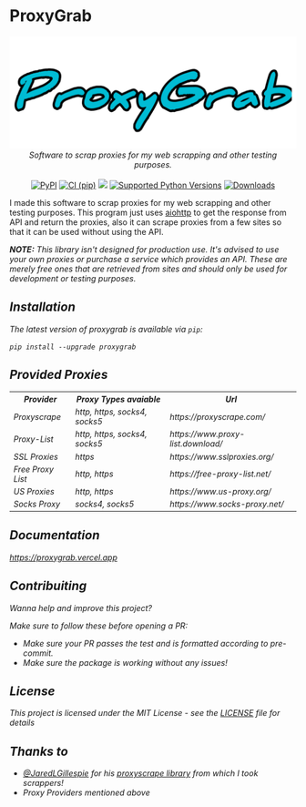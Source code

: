 # ProxyGrab

<p align="center">
<a href="https://proxygrab.netlify.com"><img src="https://raw.githubusercontent.com/Divkix/ProxyGrab/master/docs/img/name.png"></a>
<i>Software to scrap proxies for my web scrapping and other testing purposes.</i></br></br>
<a href="https://pypi.org/project/ProxyGrab/"><img src="https://img.shields.io/pypi/v/ProxyGrab" alt="PyPI"></a>
<a href="https://github.com/Divkix/ProxyGrab/actions"><img src="https://github.com/Divkix/ProxyGrab/workflows/CI%20%28pip%29/badge.svg" alt="CI (pip)"></a>
<a href="https://www.codacy.com/gh/Divkix/ProxyGrab/dashboard?utm_source=github.com&amp;utm_medium=referral&amp;utm_content=Divkix/ProxyGrab&amp;utm_campaign=Badge_Grade"><img src="https://app.codacy.com/project/badge/Grade/b5b68ed7f04c4f639bef56df0668d289"/></a>
<a href="https://pypi.org/project/proxygrab/"><img src="https://img.shields.io/pypi/pyversions/ProxyGrab.svg" alt="Supported Python Versions"></a>
<a href="https://pepy.tech/project/ProxyGrab"><img src="https://pepy.tech/badge/ProxyGrab" alt="Downloads"></a>
</p>

I made this software to scrap proxies for my web scrapping and other testing purposes. This program just uses [aiohttp](https://pypi.org/project/aiohttp/) to get the response from API and return the proxies, also it can scrape proxies from a few sites so that it can be used without using the API.

<i><b>NOTE:</b> This library isn't designed for production use. It's advised to use your own proxies or purchase a service which provides an API. These are merely free ones that are retrieved from sites and should only be used for development or testing purposes.</br>


## Installation

The latest version of proxygrab is available via `pip`:

```shell
pip install --upgrade proxygrab
```

## Provided Proxies

<table style="width:100%">
  <tr>
    <th>Provider</th>
    <th>Proxy Types avaiable</th>
    <th>Url</th>
  </tr>
  <tr>
    <td>Proxyscrape</td>
    <td>http, https, socks4, socks5</td>
    <td>https://proxyscrape.com/</td>
  </tr>
  <tr>
    <td>Proxy-List</td>
    <td>http, https, socks4, socks5</td>
    <td>https://www.proxy-list.download/</td>
  </tr>
  <tr>
    <td>SSL Proxies</td>
    <td>https</td>
    <td>https://www.sslproxies.org/</td>
  </tr>
  <tr>
    <td>Free Proxy List</td>
    <td>http, https</td>
    <td>https://free-proxy-list.net/</td>
  </tr>
  <tr>
    <td>US Proxies</td>
    <td>http, https</td>
    <td>https://www.us-proxy.org/</td>
  </tr>
  <tr>
    <td>Socks Proxy</td>
    <td>socks4, socks5</td>
    <td>https://www.socks-proxy.net/</td>
  </tr>
</table>

## Documentation

https://proxygrab.vercel.app

## Contribuiting

Wanna help and improve this project?

Make sure to follow these before opening a PR:

- Make sure your PR passes the test and is formatted according to pre-commit.
- Make sure the package is working without any issues!

## License

This project is licensed under the MIT License - see the [LICENSE](LICENSE) file for details

## Thanks to

- [@JaredLGillespie](https://github.com/JaredLGillespie) for his [proxyscrape library](https://github.com/JaredLGillespie/proxyscrape) from which I took scrappers!
- Proxy Providers mentioned above
